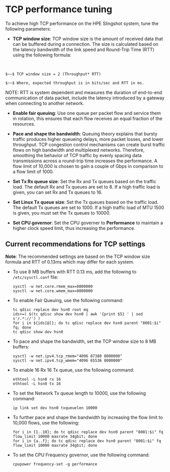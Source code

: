 
# TCP performance tuning

To achieve high TCP performance on the HPE Slingshot system, tune the following parameters:

- **TCP window size**: TCP window size is the amount of received data that can be buffered during a connection. The size is calculated based on the latency bandwidth of the link speed and Round-Trip Time (RTT) using the following formula:
</br>

    $~~$ TCP window size = 2 (Throughput* RTT)

    $~~$ Where, expected throughput is in bits/sec and RTT in ms.

  NOTE: RTT is system dependent and measures the duration of end-to-end communication of data packet, include the latency introduced by a gateway when connecting to another network.

- **Enable fair queuing**: Use one queue per packet flow and service them in rotation, this ensures that each flow receives an equal fraction of the resources.

- **Pace and shape the bandwidth**: Queuing theory explains that bursty traffic produces higher queueing delays, more packet losses, and lower throughput. TCP congestion control mechanisms can create burst traffic flows on high bandwidth and multiplexed networks. Therefore, smoothing the behavior of TCP traffic by evenly spacing data transmissions across a round-trip time increases the performance. A flow limit of 10,000 is chosen to gain a couple of Gbps in comparison to a flow limit of 1000.

- **Set Tx Rx queue size**: Set the Rx and Tx queues based on the traffic load. The default Rx and Tx queues are set to 8. If a high traffic load is given, you can set Rx and Tx queues to 16.

- **Set Linux Tx queue size**: Set the Tx queues based on the traffic load. The default Tx queues are set to 1000. If a high traffic load of MTU 1500 is given, you must set the Tx queues to 10000.

- **Set CPU governor**: Set the CPU governer to **Performance** to maintain a higher clock speed limit, thus increasing the performance.

## Current recommendations for TCP settings

**Note**: The recommended settings are based on the TCP window size formula and RTT of 0.13ms which may differ for each system.

- To use 8 MB buffers with RTT 0.13 ms, add the following to `/etc/sysctl.conf` file:

  ```screen
  sysctl -w net.core.rmem_max=8000000
  sysctl -w net.core.wmem_max=8000000
  ```

- To enable Fair Queuing, use the following command:

  ```screen
  tc qdisc replace dev hsn0 root mq
  ids+=( $(tc qdisc show dev hsn0 | awk '{print $5} ' | sed s'/.*://') )
  for i in ${ids[@]}; do tc qdisc replace dev hsn0 parent "8001:$i" fq; done
  tc qdisc show dev hsn0
  ```

- To pace and shape the bandwidth, set the TCP window size to 8 MB buffers:

  ```screen
  sysctl -w net.ipv4.tcp_rmem="4096 87380 8000000"
  sysctl -w net.ipv4.tcp_wmem="4096 65536 8000000"
  ```

- To enable 16 Rx 16 Tx queue, use the following command:

  ```screen
  ethtool -L hsn0 rx 16
  ethtool -L hsn0 tx 16
  ```

- To set the Network Tx queue length to 10000, use the following command:
  
  ```screen
  ip link set dev hsn0 txqueuelen 10000
  ```

- To further pace and shape the bandwidth by increasing the flow limit to 10,000 flows, use the following:
  
  ```screen
  for i in {1..10}; do tc qdisc replace dev hsn0 parent "8001:$i" fq flow_limit 10000 maxrate 34gbit; done
  for i in {a..f}; do tc qdisc replace dev hsn0 parent "8001:$i" fq flow_limit 10000 maxrate 34gbit; done
  ```

- To set the CPU Frequency governor, use the following command:

  ```screen
  cpupower frequency-set -g performance
  ```
